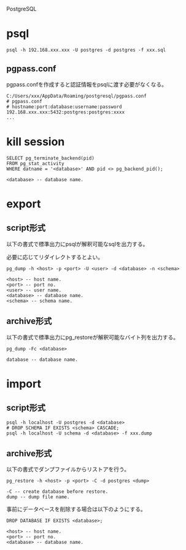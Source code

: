 PostgreSQL

# psql

    psql -h 192.168.xxx.xxx -U postgres -d postgres -f xxx.sql

## pgpass.conf
pgpass.confを作成すると認証情報をpsqlに渡す必要がなくなる。

    C:/Users/xxx/AppData/Roaming/postgresql/pgpass.conf
    # pgpass.conf
    # hostname:port:database:username:password
    192.168.xxx.xxx:5432:postgres:postgres:xxxx
    ...

# kill session

    SELECT pg_terminate_backend(pid)
    FROM pg_stat_activity
    WHERE datname = '<database>' AND pid <> pg_backend_pid();
    
    <database> -- database name.

# export
## script形式
以下の書式で標準出力にpsqlが解釈可能なsqlを出力する。

必要に応じてリダイレクトするとよい。

    pg_dump -h <host> -p <port> -U <user> -d <database> -n <schema>
    
    <host> -- host name.
    <port> -- port no.
    <user> -- user name.
    <database> -- database name.
    <schema> -- schema name.

## archive形式
以下の書式で標準出力にpg_restoreが解釈可能なバイト列を出力する。

    pg_dump -Fc <database>
    
    database -- database name.

# import
## script形式

    psql -h localhost -U postgres -d <database>
    # DROP SCHEMA IF EXISTS <schema> CASCADE;
    psql -h localhost -U schema -d <database> -f xxx.dump

## archive形式
以下の書式でダンプファイルからリストアを行う。

    pg_restore -h <host> -p <port> -C -d postgres <dump>
    
    -C -- create database before restore.
    dump -- dump file name.

事前にデータベースを削除する場合は以下のようにする。

    DROP DATABASE IF EXISTS <database>;
    
    <host> -- host name.
    <port> -- port no.
    <database> -- database name.
